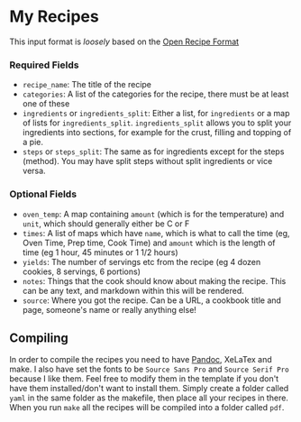 # My Recipes

This input format is _loosely_ based on the [Open Recipe Format](https://github.com/techhat/openrecipeformat)

### Required Fields

- `recipe_name`: The title of the recipe
- `categories`: A list of the categories for the recipe, there must be at least one of these
- `ingredients` or `ingredients_split`: Either a list, for `ingredients` or a map of lists for `ingredients_split`.
  `ingredients_split` allows you to split your ingredients into sections, for example for the crust, filling and topping of a pie.
- `steps` or `steps_split`: The same as for ingredients except for the steps (method). You may have split steps without split ingredients or vice versa.

### Optional Fields

- `oven_temp`: A map containing `amount` (which is for the temperature) and `unit`, which should generally either be C or F
- `times`: A list of maps which have `name`, which is what to call the time (eg, Oven Time, Prep time, Cook Time) and `amount` which is the length of time (eg 1 hour, 45 minutes or 1 1/2 hours)
- `yields`: The number of servings etc from the recipe (eg 4 dozen cookies, 8 servings, 6 portions)
- `notes`: Things that the cook should know about making the recipe. This can be any text, and markdown within this will be rendered.
- `source`: Where you got the recipe. Can be a URL, a cookbook title and page, someone's name or really anything else!

## Compiling

In order to compile the recipes you need to have [Pandoc](https://pandoc.org/), XeLaTex and make. I also have set the fonts to be `Source Sans Pro` and `Source Serif Pro` because I like them. Feel free to modify them in the template if you don't have them installed/don't want to install them. Simply create a folder called `yaml` in the same folder as the makefile, then place all your recipes in there. When you run `make` all the recipes will be compiled into a folder called `pdf`.
